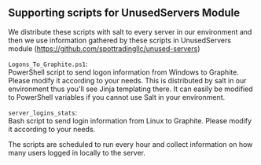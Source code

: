 ## Supporting scripts for UnusedServers Module

We distribute these scripts with salt to every server in our environment and then we use information gathered by these scripts in UnusedServers module (https://github.com/spottradingllc/unused-servers)

`Logons_To_Graphite.ps1`:  
PowerShell script to send logon information from Windows to Graphite. Please modify it according to your needs. This is distributed by salt in our environment thus you'll see Jinja templating there. It can easily be modified to PowerShell variables if you cannot use Salt in your environment.

`server_logins_stats`:  
Bash script to send login information from Linux to Graphite. Please modify it according to your needs.

The scripts are scheduled to run every hour and collect information on how many users logged in locally to the server.
